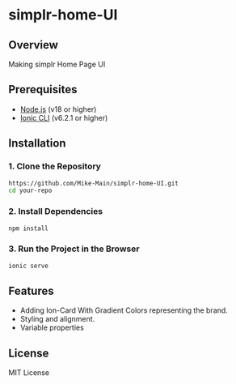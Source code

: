# simplr-home-UI

## Overview
Making simplr Home Page UI

## Prerequisites
- [Node.js](https://nodejs.org/) (v18 or higher)
- [Ionic CLI](https://ionicframework.com/docs/cli) (v6.2.1 or higher)

## Installation

### 1. Clone the Repository
```bash
https://github.com/Mike-Main/simplr-home-UI.git
cd your-repo
```

### 2. Install Dependencies
```bash
npm install
```

### 3. Run the Project in the Browser
```bash
ionic serve
```

## Features
- Adding Ion-Card With Gradient Colors representing the brand.
- Styling and alignment.
- Variable properties

## License
MIT License




